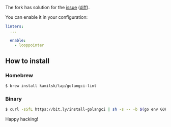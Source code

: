 The fork has solution for the [issue][] ([diff][]).

You can enable it in your configuration:

```yaml
linters:
  ...

  enable:
    - looppointer
```

## How to install

### Homebrew

```bash
$ brew install kamilsk/tap/golangci-lint
```

### Binary

```bash
$ curl -sSfL https://bit.ly/install-golangci | sh -s -- -b $(go env GOPATH)/bin
```

Happy hacking!

<!-- references -->

[diff]:     https://github.com/golangci/golangci-lint/compare/master...kamilsk:looppointer
[issue]:    https://github.com/golangci/golangci-lint/issues/1404
[pr]:       https://github.com/golangci/golangci-lint/pull/1924

